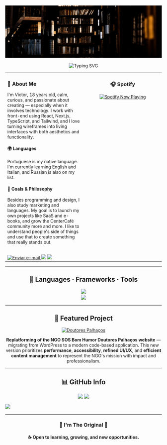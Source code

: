 <!-- Banner -->
<p align="center">
  <img src=".github/workflows/Hello!.gif" alt="Contribution Snake" />
</p>

<!-- Título animado -->
<p align="center">
  <img src="https://readme-typing-svg.demolab.com/?lines=%20+%20;Nice+To+Meet+You!&center=true&width=500&height=50" alt="Typing SVG" />
</p>

<!-- Sobre mim + Spotify -->
<table>
  <tr>
    <td align="left" width="50%" valign="top">
      <h3>👤 About Me</h3>
      <p>I'm Victor, 18 years old, calm, curious, and passionate about creating — especially when it involves technology. I work with front-end using React, Next.js, TypeScript, and Tailwind, and I love turning wireframes into living interfaces with both aesthetics and functionality.</p>
      <h4>🌍 Languages</h4>
      <p>Portuguese is my native language. I'm currently learning English and Italian, and Russian is also on my list.</p>
      <h4>🎯 Goals & Philosophy</h4>
      <p>Besides programming and design, I also study marketing and languages. My goal is to launch my own projects like SaaS and e-books, and grow the CenterCafé community more and more. I like to understand people's side of things and use that to create something that really stands out.</p>
      <br/>
      <a href="mailto:victormts.oficial@gmail.com" target="_blank"><img src="https://img.shields.io/badge/Email-EA4335?style=for-the-badge&logo=gmail&logoColor=white" alt="Enviar e-mail" /> </a>
      <a href="https://discord.gg/TTAaaU7hwr" target="_blank"><img src="https://img.shields.io/badge/Discord-7289DA?style=for-the-badge&logo=discord&logoColor=white" /></a>
      <a href="https://www.linkedin.com/in/victormts" target="_blank"><img src="https://img.shields.io/badge/LinkedIn-0A66C2?style=for-the-badge&logo=linkedin&logoColor=white" />
</a>

  </td>
    <td align="center" width="50%" valign="top">
      <h3>🎧 Spotify</h3>
      <a href="https://open.spotify.com/intl-pt/track/2muI2ZlXv8AVeoB2cE5kTl?si=00ce1820add74bdc" target="_blank">
        <img src="https://spotify-github-profile.kittinanx.com/api/view?uid=31mdnuapaap4u533qkrm3l46jkku&cover_image=true&theme=default&show_offline=false&background_color=121212&interchange=false&bar_color=53b14f&bar_color_cover=false" alt="Spotify Now Playing" />
      </a>
    </td>
  </tr>
</table>

---

<!-- Habilidades -->
<h2 align="center">🧠 Languages · Frameworks · Tools</h2>

<p align="center">
  <img src="https://skillicons.dev/icons?i=html,css,js,ts,react,nextjs,python,threejs" /><br/>
  <img src="https://skillicons.dev/icons?i=figma,ps,vscode,github,git,pnpm,discordjs" />
</p>

---

<h2 align="center">🌟 Featured Project</h2>

<p align="center">
  <a href="https://doutorespalhacos.com/" target="_blank">
    <img src="https://img.shields.io/badge/Doutores%20Palhaços-FF4B4B?style=for-the-badge&logo=clownfish&logoColor=white" alt="Doutores Palhaços" />
  </a>
</p>

<p align="center">
  <b>Replatforming of the NGO SOS Bom Humor Doutores Palhaços website</b> — migrating from WordPress to a modern code-based application.  
  This new version prioritizes <b>performance</b>, <b>accessibility</b>, <b>refined UI/UX</b>, and <b>efficient content management</b> to represent the NGO's mission with impact and professionalism.
</p>

---

<!-- Stats -->
<h2 align="center">📊 GitHub Info</h2>

<p align="center">
  <img src="https://github-readme-stats.vercel.app/api?username=SoulHiro&show_icons=true&theme=dark" height="165" />
  <img src="https://streak-stats.demolab.com/?user=SoulHiro&theme=dark" height="165" />
</p>

<!-- <p align="center">
  <img src="https://raw.githubusercontent.com/SoulHiro/SoulHiro/output/github-snake-dark.svg" alt="Contribution Snake" />
</p> -->

<p>
  <img src="https://pacman.abozanona.me?username=SoulHiro" />
</p>

---

<h3 align="center">💎 I'm The Original 💎</h3>

<h4 align="center">☕ Open to learning, growing, and new opportunities.</h4>
